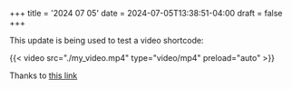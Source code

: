 +++
title = '2024 07 05'
date = 2024-07-05T13:38:51-04:00
draft = false
+++

This update is being used to test a video shortcode:

{{< video src="./my_video.mp4" type="video/mp4" preload="auto" >}}

Thanks to [this link](https://roneo.org/en/hugo-create-a-shortcode-for-local-videos/)